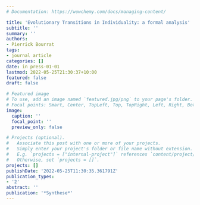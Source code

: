 ```yaml
---
# Documentation: https://wowchemy.com/docs/managing-content/

title: 'Evolutionary Transitions in Individuality: a formal analysis'
subtitle: ''
summary: ''
authors:
- Pierrick Bourrat
tags:
- journal article
categories: []
date: in press-01-01
lastmod: 2022-05-25T21:30:37+10:00
featured: false
draft: false

# Featured image
# To use, add an image named `featured.jpg/png` to your page's folder.
# Focal points: Smart, Center, TopLeft, Top, TopRight, Left, Right, BottomLeft, Bottom, BottomRight.
image:
  caption: ''
  focal_point: ''
  preview_only: false

# Projects (optional).
#   Associate this post with one or more of your projects.
#   Simply enter your project's folder or file name without extension.
#   E.g. `projects = ["internal-project"]` references `content/project/deep-learning/index.md`.
#   Otherwise, set `projects = []`.
projects: []
publishDate: '2022-05-25T11:30:35.361791Z'
publication_types:
- '2'
abstract: ''
publication: '*Synthese*'
---
```

